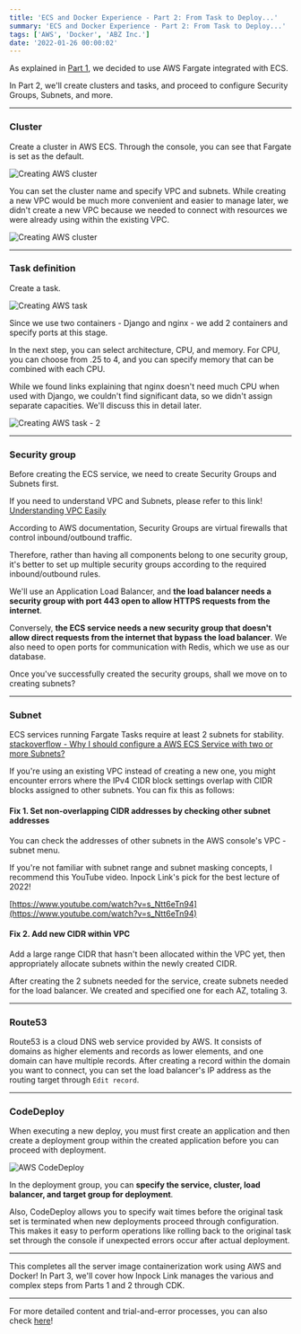 ```yaml
---
title: 'ECS and Docker Experience - Part 2: From Task to Deploy...'
summary: 'ECS and Docker Experience - Part 2: From Task to Deploy...'
tags: ['AWS', 'Docker', 'ABZ Inc.']
date: '2022-01-26 00:00:02'
---
```


As explained in [Part 1](https://hakjae.dev/posts/use-ecs-with-docker-part-1), we decided to use AWS Fargate integrated with ECS.

In Part 2, we'll create clusters and tasks, and proceed to configure Security Groups, Subnets, and more.

***

### Cluster

Create a cluster in AWS ECS. Through the console, you can see that Fargate is set as the default.

![Creating AWS cluster](https://images.velog.io/images/gouz7514/post/c2758030-3924-42b0-9573-cc64a5392d98/image.png)

You can set the cluster name and specify VPC and subnets. While creating a new VPC would be much more convenient and easier to manage later, we didn't create a new VPC because we needed to connect with resources we were already using within the existing VPC.

![Creating AWS cluster](https://images.velog.io/images/gouz7514/post/f244e04c-155f-4dc8-8bab-fcf9e6006752/image.png)

***

### Task definition

Create a task.

![Creating AWS task](https://images.velog.io/images/gouz7514/post/b1c6beee-9f62-4ea4-9a52-b070d3889f82/image.png)

Since we use two containers - Django and nginx - we add 2 containers and specify ports at this stage.

In the next step, you can select architecture, CPU, and memory.
For CPU, you can choose from .25 to 4, and you can specify memory that can be combined with each CPU.

While we found links explaining that nginx doesn't need much CPU when used with Django, we couldn't find significant data, so we didn't assign separate capacities. We'll discuss this in detail later.

![Creating AWS task - 2](https://images.velog.io/images/gouz7514/post/27c79b3b-6810-4a9c-beba-d233eac495a5/image.png)

***

### Security group

Before creating the ECS service, we need to create Security Groups and Subnets first.

If you need to understand VPC and Subnets, please refer to this link!
[Understanding VPC Easily](https://aws-hyoh.tistory.com/entry/VPC-%EC%89%BD%EA%B2%8C-%EC%9D%B4%ED%95%B4%ED%95%98%EA%B8%B0-1)

According to AWS documentation, Security Groups are virtual firewalls that control inbound/outbound traffic.

Therefore, rather than having all components belong to one security group, it's better to set up multiple security groups according to the required inbound/outbound rules.

We'll use an Application Load Balancer, and **the load balancer needs a security group with port 443 open to allow HTTPS requests from the internet**.

Conversely, **the ECS service needs a new security group that doesn't allow direct requests from the internet that bypass the load balancer**. We also need to open ports for communication with Redis, which we use as our database.

Once you've successfully created the security groups, shall we move on to creating subnets?

***

### Subnet

ECS services running Fargate Tasks require at least 2 subnets for stability.
[stackoverflow - Why I should configure a AWS ECS Service with two or more Subnets?](https://stackoverflow.com/questions/62971888/why-i-should-configure-a-aws-ecs-service-with-two-or-more-subnets)

If you're using an existing VPC instead of creating a new one, you might encounter errors where the IPv4 CIDR block settings overlap with CIDR blocks assigned to other subnets. You can fix this as follows:

#### Fix 1. Set non-overlapping CIDR addresses by checking other subnet addresses

You can check the addresses of other subnets in the AWS console's VPC - subnet menu.

If you're not familiar with subnet range and subnet masking concepts, I recommend this YouTube video. Inpock Link's pick for the best lecture of 2022!

[https://www.youtube.com/watch?v=s_Ntt6eTn94](https://www.youtube.com/watch?v=s_Ntt6eTn94)

#### Fix 2. Add new CIDR within VPC

Add a large range CIDR that hasn't been allocated within the VPC yet, then appropriately allocate subnets within the newly created CIDR.

After creating the 2 subnets needed for the service, create subnets needed for the load balancer. We created and specified one for each AZ, totaling 3.

***

### Route53

Route53 is a cloud DNS web service provided by AWS.
It consists of domains as higher elements and records as lower elements, and one domain can have multiple records.
After creating a record within the domain you want to connect, you can set the load balancer's IP address as the routing target through `Edit record`.

***

### CodeDeploy

When executing a new deploy, you must first create an application and then create a deployment group within the created application before you can proceed with deployment.

![AWS CodeDeploy](https://images.velog.io/images/gouz7514/post/a47bfa21-351a-4186-a721-9f416e9e4a1c/image.png)

In the deployment group, you can **specify the service, cluster, load balancer, and target group for deployment**.

Also, CodeDeploy allows you to specify wait times before the original task set is terminated when new deployments proceed through configuration. This makes it easy to perform operations like rolling back to the original task set through the console if unexpected errors occur after actual deployment.

***

This completes all the server image containerization work using AWS and Docker!
In Part 3, we'll cover how Inpock Link manages the various and complex steps from Parts 1 and 2 through CDK.

***

For more detailed content and trial-and-error processes, you can also check [here](https://medium.com/ab-z/%EA%B8%89%EA%B2%A9%ED%95%98%EA%B2%8C-%EC%A6%9D%EA%B0%80%ED%95%98%EB%8A%94-%ED%8A%B8%EB%9E%98%ED%94%BD-%EC%96%B4%EB%96%BB%EA%B2%8C-%EB%8C%80%EB%B9%84%ED%95%A0%EA%B9%8C-d92f2fbf2130)!